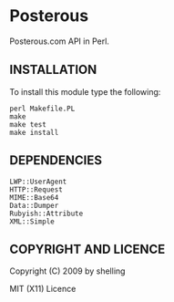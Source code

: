# Posterous

Posterous.com API in Perl.


## INSTALLATION

To install this module type the following:

    perl Makefile.PL
    make
    make test
    make install

## DEPENDENCIES

    LWP::UserAgent
    HTTP::Request
    MIME::Base64
    Data::Dumper
    Rubyish::Attribute
    XML::Simple



## COPYRIGHT AND LICENCE

Copyright (C) 2009 by shelling

MIT (X11) Licence

